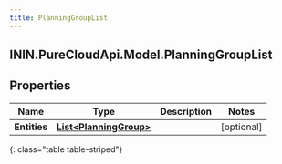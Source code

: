 ```yaml
---
title: PlanningGroupList
---
```

## ININ.PureCloudApi.Model.PlanningGroupList

## Properties

|Name | Type | Description | Notes|
|------------ | ------------- | ------------- | -------------|
| **Entities** | [**List&lt;PlanningGroup&gt;**](PlanningGroup.html) |  | [optional] |
{: class="table table-striped"}


